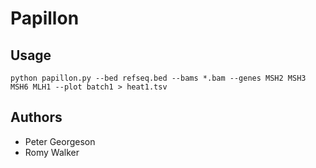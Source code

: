 
# Papillon

## Usage

```
python papillon.py --bed refseq.bed --bams *.bam --genes MSH2 MSH3 MSH6 MLH1 --plot batch1 > heat1.tsv
```

## Authors
* Peter Georgeson
* Romy Walker
